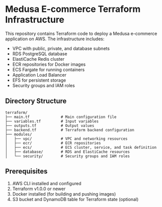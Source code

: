 # Medusa E-commerce Terraform Infrastructure

This repository contains Terraform code to deploy a Medusa e-commerce application on AWS. The infrastructure includes:

- VPC with public, private, and database subnets
- RDS PostgreSQL database
- ElastiCache Redis cluster
- ECR repositories for Docker images
- ECS Fargate for running containers
- Application Load Balancer
- EFS for persistent storage
- Security groups and IAM roles

## Directory Structure

```
terraform/
├── main.tf              # Main configuration file
├── variables.tf         # Input variables
├── outputs.tf           # Output values
├── backend.tf           # Terraform backend configuration
├── modules/
│   ├── vpc/             # VPC and networking resources
│   ├── ecr/             # ECR repositories
│   ├── ecs/             # ECS cluster, service, and task definition
│   ├── database/        # RDS and ElastiCache resources
│   └── security/        # Security groups and IAM roles
```

## Prerequisites

1. AWS CLI installed and configured
2. Terraform v1.0.0 or newer
3. Docker installed (for building and pushing images)
4. S3 bucket and DynamoDB table for Terraform state (optional)



